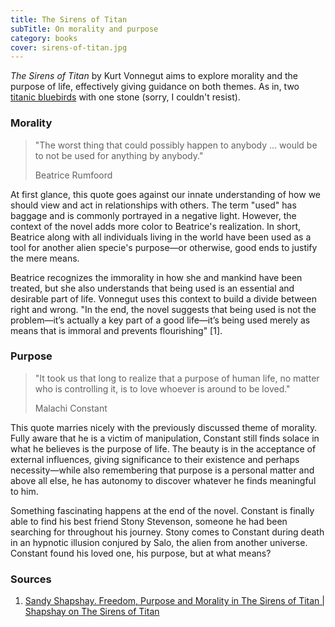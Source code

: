 ```yaml
---
title: The Sirens of Titan
subTitle: On morality and purpose
category: books
cover: sirens-of-titan.jpg
---
```


_The Sirens of Titan_ by Kurt Vonnegut aims to explore morality and the purpose of life, effectively giving guidance on both themes. As in, two [titanic bluebirds](https://books.google.com/books?id=O_ZvDwAAQBAJ&pg=PA294&lpg=PA294&dq=titanic+bluebirds+kurt+vonnegut&source=bl&ots=nL431ZLmLl&sig=ACfU3U0QcdPtg7J9biQqhe1Pl5g25Vc54w&hl=en&sa=X&ved=2ahUKEwivjfDF8ovqAhUCOH0KHe6mCFYQ6AEwAnoECAwQAQ#v=onepage&q=titanic%20bluebirds%20kurt%20vonnegut&f=false) with one stone (sorry, I couldn't resist).

### Morality

> "The worst thing that could possibly happen to anybody ... would be to not be used for anything by anybody."
>
> Beatrice Rumfoord

At first glance, this quote goes against our innate understanding of how we should view and act in relationships with others. The term "used" has baggage and is commonly portrayed in a negative light. However, the context of the novel adds more color to Beatrice's realization. In short, Beatrice along with all individuals living in the world have been used as a tool for another alien specie's purpose—or otherwise, good ends to justify the mere means.

Beatrice recognizes the immorality in how she and mankind have been treated, but she also understands that being used is an essential and desirable part of life. Vonnegut uses this context to build a divide between right and wrong. "In the end, the novel suggests that being used is not the problem—it’s actually a key part of a good life—it’s being used merely as means that is immoral and prevents flourishing" [1].

### Purpose

> "It took us that long to realize that a purpose of human life, no matter who is controlling it, is to love whoever is around to be loved."
>
> Malachi Constant

This quote marries nicely with the previously discussed theme of morality. Fully aware that he is a victim of manipulation, Constant still finds solace in what he believes is the purpose of life. The beauty is in the acceptance of external influences, giving significance to their existence and perhaps necessity—while also remembering that purpose is a personal matter and above all else, he has autonomy to discover whatever he finds meaningful to him.

Something fascinating happens at the end of the novel. Constant is finally able to find his best friend Stony Stevenson, someone he had been searching for throughout his journey. Stony comes to Constant during death in an hypnotic illusion conjured by Salo, the alien from another universe. Constant found his loved one, his purpose, but at what means?

### Sources

1. [Sandy Shapshay. Freedom, Purpose and Morality in The Sirens of Titan | Shapshay on The Sirens of Titan](https://salo.iu.edu/index.php/freedom-purpose-and-morality-in-the-sirens-of-titan-shapshay-on-the-sirens-of-titan/)
